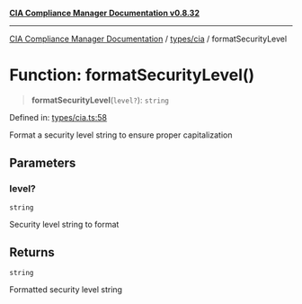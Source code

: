[**CIA Compliance Manager Documentation v0.8.32**](../../../README.md)

***

[CIA Compliance Manager Documentation](../../../modules.md) / [types/cia](../README.md) / formatSecurityLevel

# Function: formatSecurityLevel()

> **formatSecurityLevel**(`level?`): `string`

Defined in: [types/cia.ts:58](https://github.com/Hack23/cia-compliance-manager/blob/0dc9a11e510cc2f2986e7debe532892627f2b00f/src/types/cia.ts#L58)

Format a security level string to ensure proper capitalization

## Parameters

### level?

`string`

Security level string to format

## Returns

`string`

Formatted security level string
